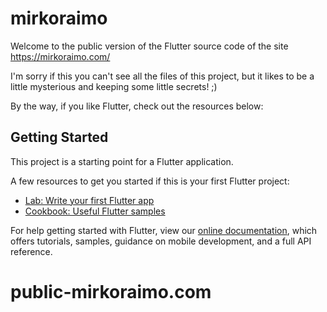 # mirkoraimo

Welcome to the public version of the Flutter source code of the site https://mirkoraimo.com/

I'm sorry if this you can't see all the files of this project,
but it likes to be a little mysterious and keeping some little secrets! ;) 

By the way, if you like Flutter, check out the resources below:

## Getting Started

This project is a starting point for a Flutter application.

A few resources to get you started if this is your first Flutter project:

- [Lab: Write your first Flutter app](https://flutter.dev/docs/get-started/codelab)
- [Cookbook: Useful Flutter samples](https://flutter.dev/docs/cookbook)

For help getting started with Flutter, view our
[online documentation](https://flutter.dev/docs), which offers tutorials,
samples, guidance on mobile development, and a full API reference.
# public-mirkoraimo.com
